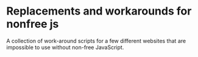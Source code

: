 # Replacements and workarounds for nonfree js
 A collection of work-around scripts for a few different websites that are impossible to use without non-free JavaScript.
